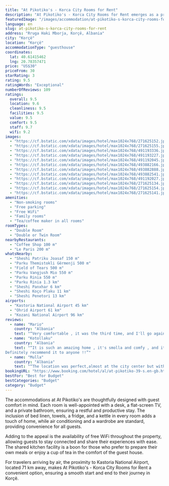 ```yaml
---
title: "At Pikotiko's - Korca City Rooms for Rent"
description: "At Pikotiko's - Korca City Rooms for Rent emerges as a prime choice for travelers seeking a comfortable stay in Korçë."
featuredImage: "/images/accommodation/at-pikotiko-s-korca-city-rooms-for-rent-271625152.jpg"
language: en
slug: at-pikotiko-s-korca-city-rooms-for-rent
address: "Rruga Haki Mborja, Korçë, Albania"
city: "Korçë"
location: "Korçë"
accommodationType: "guesthouse"
coordinates:
  lat: 40.61415462
  lng: 20.78357471
price: "US$30"
priceFrom: 30
starRating: 3
rating: 9.5
ratingWords: "Exceptional"
numberOfReviews: 109
ratings:
  overall: 9.5
  location: 9.6
  cleanliness: 9.5
  facilities: 9.5
  value: 9.5
  comfort: 9.5
  staff: 9.7
  wifi: 9.2
images:
  - "https://cf.bstatic.com/xdata/images/hotel/max1024x768/271625152.jpg?k=25b39776b841be3041fa1c803553f05f372c5ab9e0a3a3ad698a4bdea42d605e&o=&hp=1"
  - "https://cf.bstatic.com/xdata/images/hotel/max1024x768/271625155.jpg?k=1bce7d4f87d1d578c4b1da8cf3c040c8440759822e19bb313fac6517f279a2a8&o=&hp=1"
  - "https://cf.bstatic.com/xdata/images/hotel/max1024x768/491193336.jpg?k=b06515693e544e983954099c7961d723beb7e6db81c5c9e304fce290682fd28a&o=&hp=1"
  - "https://cf.bstatic.com/xdata/images/hotel/max1024x768/491193227.jpg?k=31c4fa8c205f7a3b3df570cabacc6ebf7fa4733c962ee4801cb14bf3c1c0d10f&o=&hp=1"
  - "https://cf.bstatic.com/xdata/images/hotel/max1024x768/491192045.jpg?k=a5cfdb7205df5fa9c95ba5c60073e74b18e46ef27e1c541edf21d76fc8286a84&o=&hp=1"
  - "https://cf.bstatic.com/xdata/images/hotel/max1024x768/493882166.jpg?k=edf89c761ebe021c84e7e7c725ee7c70c8bd36afcb0c6a65bc8f75cfd19dd7f3&o=&hp=1"
  - "https://cf.bstatic.com/xdata/images/hotel/max1024x768/493882888.jpg?k=6331430ecd9a7e63a3bd396dca31b64e34801a636736cc2d973f8ac99011080b&o=&hp=1"
  - "https://cf.bstatic.com/xdata/images/hotel/max1024x768/493882541.jpg?k=986d11849e454f415e39536869a0d2bc32b616edea2027a0e07aa2f22db10dc1&o=&hp=1"
  - "https://cf.bstatic.com/xdata/images/hotel/max1024x768/491192027.jpg?k=fc3d122e13c3786a22022b7b39b36de8001016582cc1b69d350b1194fa645c17&o=&hp=1"
  - "https://cf.bstatic.com/xdata/images/hotel/max1024x768/271625134.jpg?k=487f71b068ab7c9adda933a0186e6175002506eedebbfffcf04300bd1d4258b0&o=&hp=1"
  - "https://cf.bstatic.com/xdata/images/hotel/max1024x768/271625154.jpg?k=1a015da863b5c664e543c7a9ef63d1aaa4a4ad24a6a832ce9ea66748326b038e&o=&hp=1"
  - "https://cf.bstatic.com/xdata/images/hotel/max1024x768/271625141.jpg?k=f0d99fa7dba68da4a2ba2e1b9745b6a6613d69b11370640fc426c1275c0e830c&o=&hp=1"
amenities:
  - "Non-smoking rooms"
  - "Free parking"
  - "Free WiFi"
  - "Family rooms"
  - "Tea/coffee maker in all rooms"
roomTypes:
  - "Double Room"
  - "Double or Twin Room"
nearbyRestaurants:
  - "Coffee Shop 100 m"
  - "Le Paris 200 m"
whatsNearby:
  - "Sheshi Patriku Joasaf 150 m"
  - "Parku Themistokli Gërmenji 500 m"
  - "Field of Tears 500 m"
  - "Parku Vangjush Mio 550 m"
  - "Parku Rinia 550 m"
  - "Parku Rinia 1.3 km"
  - "Sheshi Panxhar 6 km"
  - "Sheshi Koço Plaku 11 km"
  - "Sheshi Penetori 13 km"
airports:
  - "Kastoria National Airport 45 km"
  - "Ohrid Airport 61 km"
  - "Kozani National Airport 96 km"
reviews:
  - name: "Mario"
    country: "Albania"
    text: "“Very comfortable , it was the third time, and I'll go again.”"
  - name: "Kotollaku"
    country: "Albania"
    text: "“It is such an amazing home , it's smolla and comfy , and it's perfect for winter holidays . We loved staying here, and I would recommend it to anyone . And the hosts were really kind and sweet with us .
Definitely recommend it to anyone !!”"
  - name: "Mulla"
    country: "Albania"
    text: "“The location was perfect,almost at the city center but with a peaceful quietness.The room was comfy and nice.”"
bookingURL: "https://www.booking.com/hotel/al/at-pikotiko-39-s.en-gb.html?aid=8035640"
bestFor: "Best for Budget"
bestCategories: "Budget"
category: "Budget"
---
```


The accommodations at At Pikotiko's are thoughtfully designed with guest comfort in mind. Each room is well-appointed with a desk, a flat-screen TV, and a private bathroom, ensuring a restful and productive stay. The inclusion of bed linen, towels, a fridge, and a kettle in every room adds a touch of home, while air conditioning and a wardrobe are standard, providing convenience for all guests.

Adding to the appeal is the availability of free WiFi throughout the property, allowing guests to stay connected and share their experiences with ease. The shared kitchen facility is a boon for those who prefer to prepare their own meals or enjoy a cup of tea in the comfort of the guest house.

For travelers arriving by air, the proximity to Kastoria National Airport, located 71 km away, makes At Pikotiko's - Korca City Rooms for Rent a convenient option, ensuring a smooth start and end to their journey in Korçë.